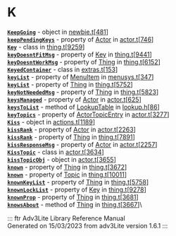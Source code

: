 # K

[**`KeepGoing`**](../object/KeepGoing.html) - object in
[newbie.t](../file/newbie.t.html)\[[481](../source/newbie.t.html#481)\]\
[**`keepPendingKeys`**](../object/Actor.html#keepPendingKeys) - property
of [Actor](../object/Actor.html) in
[actor.t](../file/actor.t.html)\[[746](../source/actor.t.html#746)\]\
[**`Key`**](../object/Key.html) - class in
[thing.t](../file/thing.t.html)\[[9259](../source/thing.t.html#9259)\]\
[**`keyDoesntFitMsg`**](../object/Key.html#keyDoesntFitMsg) - property
of [Key](../object/Key.html) in
[thing.t](../file/thing.t.html)\[[9441](../source/thing.t.html#9441)\]\
[**`keyDoesntWorkMsg`**](../object/Thing.html#keyDoesntWorkMsg) -
property of [Thing](../object/Thing.html) in
[thing.t](../file/thing.t.html)\[[6152](../source/thing.t.html#6152)\]\
[**`KeyedContainer`**](../object/KeyedContainer.html) - class in
[extras.t](../file/extras.t.html)\[[153](../source/extras.t.html#153)\]\
[**`keyList`**](../object/MenuItem.html#keyList) - property of
[MenuItem](../object/MenuItem.html) in
[menusys.t](../file/menusys.t.html)\[[347](../source/menusys.t.html#347)\]\
[**`keyList`**](../object/Thing.html#keyList) - property of
[Thing](../object/Thing.html) in
[thing.t](../file/thing.t.html)\[[5752](../source/thing.t.html#5752)\]\
[**`keyNotNeededMsg`**](../object/Thing.html#keyNotNeededMsg) - property
of [Thing](../object/Thing.html) in
[thing.t](../file/thing.t.html)\[[5823](../source/thing.t.html#5823)\]\
[**`keysManaged`**](../object/Actor.html#keysManaged) - property of
[Actor](../object/Actor.html) in
[actor.t](../file/actor.t.html)\[[625](../source/actor.t.html#625)\]\
[**`keysToList`**](../object/LookupTable.html#keysToList) - method of
[LookupTable](../object/LookupTable.html) in
[lookup.h](../file/lookup.h.html)\[[86](../source/lookup.h.html#86)\]\
[**`keyTopics`**](../object/ActorTopicEntry.html#keyTopics) - property
of [ActorTopicEntry](../object/ActorTopicEntry.html) in
[actor.t](../file/actor.t.html)\[[3277](../source/actor.t.html#3277)\]\
[**`Kiss`**](../object/Kiss.html) - object in
[actions.t](../file/actions.t.html)\[[1189](../source/actions.t.html#1189)\]\
[**`kissRank`**](../object/Actor.html#kissRank) - property of
[Actor](../object/Actor.html) in
[actor.t](../file/actor.t.html)\[[2263](../source/actor.t.html#2263)\]\
[**`kissRank`**](../object/Thing.html#kissRank) - property of
[Thing](../object/Thing.html) in
[thing.t](../file/thing.t.html)\[[7891](../source/thing.t.html#7891)\]\
[**`kissResponseMsg`**](../object/Actor.html#kissResponseMsg) - property
of [Actor](../object/Actor.html) in
[actor.t](../file/actor.t.html)\[[2257](../source/actor.t.html#2257)\]\
[**`KissTopic`**](../object/KissTopic.html) - class in
[actor.t](../file/actor.t.html)\[[3634](../source/actor.t.html#3634)\]\
[**`kissTopicObj`**](../object/kissTopicObj.html) - object in
[actor.t](../file/actor.t.html)\[[3655](../source/actor.t.html#3655)\]\
[**`known`**](../object/Thing.html#known) - property of
[Thing](../object/Thing.html) in
[thing.t](../file/thing.t.html)\[[3672](../source/thing.t.html#3672)\]\
[**`known`**](../object/Topic.html#known) - property of
[Topic](../object/Topic.html) in
[thing.t](../file/thing.t.html)\[[10011](../source/thing.t.html#10011)\]\
[**`knownKeyList`**](../object/Thing.html#knownKeyList) - property of
[Thing](../object/Thing.html) in
[thing.t](../file/thing.t.html)\[[5758](../source/thing.t.html#5758)\]\
[**`knownLockList`**](../object/Key.html#knownLockList) - property of
[Key](../object/Key.html) in
[thing.t](../file/thing.t.html)\[[9278](../source/thing.t.html#9278)\]\
[**`knownProp`**](../object/Thing.html#knownProp) - property of
[Thing](../object/Thing.html) in
[thing.t](../file/thing.t.html)\[[3681](../source/thing.t.html#3681)\]\
[**`knowsAbout`**](../object/Thing.html#knowsAbout) - method of
[Thing](../object/Thing.html) in
[thing.t](../file/thing.t.html)\[[3667](../source/thing.t.html#3667)\]\

::: ftr
Adv3Lite Library Reference Manual\
Generated on 15/03/2023 from adv3Lite version 1.6.1
:::
